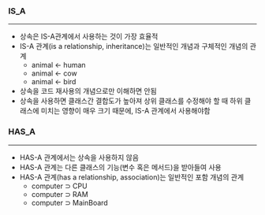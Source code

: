 ### IS_A
---
* 상속은 IS-A관계에서 사용하는 것이 가장 효율적
* IS-A 관계(is a relationship, inheritance)는 일반적인 개념과 구체적인 개념의 관계
	* animal <- human
	* animal <- cow
	* animal <- bird
* 상속을 코드 재사용의 개념으로만 이해하면 안됨
* 상속을 사용하면 클래스간 결합도가 높아져 상위 클래스를 수정해야 할 때 하위 클래스에 미치는 영향이 매우 크기 때문에, IS-A 관계에서 사용해야함

### HAS_A
---
* HAS-A 관계에서는 상속을 사용하지 않음
* HAS-A 관계는 다른 클래스의 기능(변수 혹은 메서드)을 받아들여 사용
* HAS-A 관계(has a relationship, association)는 일반적인 포함 개념의 관계
	* computer ⊃ CPU
	* computer ⊃ RAM
	* computer ⊃ MainBoard

